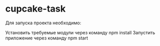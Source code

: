 # cupcake-task
Для запуска проекта необходимо:

Установить требуемые модули через команду npm install
Запустить приложение через команду npm start
